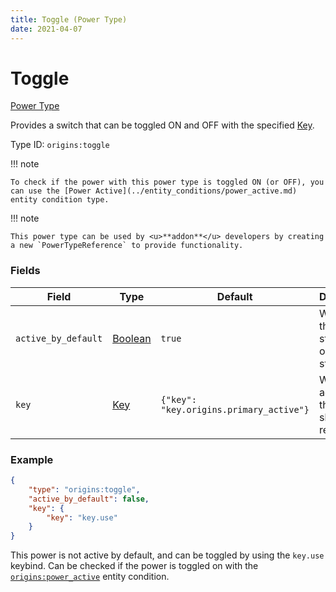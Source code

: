 ```yaml
---
title: Toggle (Power Type)
date: 2021-04-07
---
```


# Toggle

[Power Type](../power_types.md)

Provides a switch that can be toggled ON and OFF with the specified [Key](../data_types/key.md).

Type ID: `origins:toggle`

!!! note

    To check if the power with this power type is toggled ON (or OFF), you can use the [Power Active](../entity_conditions/power_active.md) entity condition type.

!!! note

    This power type can be used by <u>**addon**</u> developers by creating a new `PowerTypeReference` to provide functionality.

### Fields

Field  | Type | Default | Description
-------|------|---------|-------------
`active_by_default` | [Boolean](../data_types/boolean.md) | `true` | Whether this power starts in the on or off state.
`key` | [Key](../data_types/key.md) | `{"key": "key.origins.primary_active"}` | Which active key this power should respond to.


### Example
```json
{
    "type": "origins:toggle",
    "active_by_default": false,
    "key": {
        "key": "key.use"
    }
}
```
This power is not active by default, and can be toggled by using the `key.use` keybind. Can be checked if the power is toggled on with the [`origins:power_active`](../entity_conditions/power_active.md) entity condition.